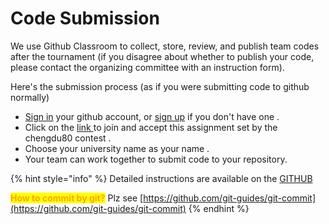 # Code Submission

We use Github Classroom to collect, store, review, and publish team codes after the tournament (if you disagree about whether to publish your code, please contact the organizing committee with an instruction form).

Here's the submission process (as if you were submitting code to github normally)

* [Sign in](https://classroom.github.com/login) your github account, or [sign up](https://github.com/join)  if you don't have one .
* Click on the [link ](https://classroom.github.com/a/ZEqMxGpP)to join and accept this assignment set by the chengdu80 contest .
* Choose your university name as your name  .
* Your team can work together to submit code to your repository.

{% hint style="info" %}
Detailed instructions are available on the [GITHUB ](https://docs.github.com/en/free-pro-team@latest/github/getting-started-with-github)

<mark style="color:orange;">**How to commit by git?**</mark> Plz see [https://github.com/git-guides/git-commit](https://github.com/git-guides/git-commit)
{% endhint %}
